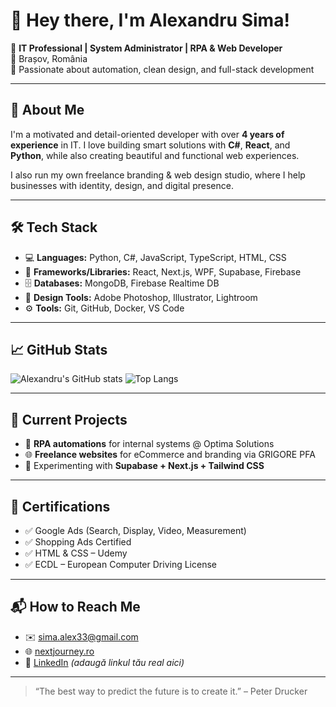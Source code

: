 # 👋 Hey there, I'm Alexandru Sima!

🎯 **IT Professional | System Administrator | RPA & Web Developer**  
📍 Brașov, România  
🧠 Passionate about automation, clean design, and full-stack development  

---

## 💼 About Me

I'm a motivated and detail-oriented developer with over **4 years of experience** in IT. I love building smart solutions with **C#**, **React**, and **Python**, while also creating beautiful and functional web experiences.

I also run my own freelance branding & web design studio, where I help businesses with identity, design, and digital presence.

---

## 🛠️ Tech Stack

- 💻 **Languages:** Python, C#, JavaScript, TypeScript, HTML, CSS
- 🧠 **Frameworks/Libraries:** React, Next.js, WPF, Supabase, Firebase
- 🗄️ **Databases:** MongoDB, Firebase Realtime DB
- 🎨 **Design Tools:** Adobe Photoshop, Illustrator, Lightroom
- ⚙️ **Tools:** Git, GitHub, Docker, VS Code

---

## 📈 GitHub Stats

![Alexandru's GitHub stats](https://github-readme-stats.vercel.app/api?username=SimaAlexandru99&show_icons=true&theme=tokyonight)
![Top Langs](https://github-readme-stats.vercel.app/api/top-langs/?username=SimaAlexandru99&layout=compact&theme=tokyonight)

---

## 🚀 Current Projects

- 🔄 **RPA automations** for internal systems @ Optima Solutions
- 🌐 **Freelance websites** for eCommerce and branding via GRIGORE PFA
- 🧪 Experimenting with **Supabase + Next.js + Tailwind CSS**

---

## 📜 Certifications

- ✅ Google Ads (Search, Display, Video, Measurement)
- ✅ Shopping Ads Certified
- ✅ HTML & CSS – Udemy
- ✅ ECDL – European Computer Driving License

---

## 📬 How to Reach Me

- ✉️ [sima.alex33@gmail.com](mailto:sima.alex33@gmail.com)
- 🌐 [nextjourney.ro](https://nextjourney.ro)
- 🔗 [LinkedIn]([https://www.linkedin.com](https://www.linkedin.com/in/sima-alexandru-grigore-828811170/)) *(adaugă linkul tău real aici)*

---

> “The best way to predict the future is to create it.” – Peter Drucker

